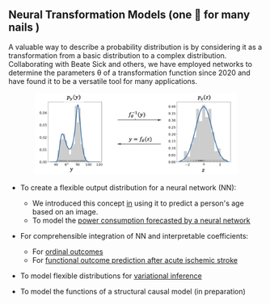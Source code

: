 ## Neural Transformation Models (one 🔨 for many nails )
A valuable way to describe a probability distribution is by considering it as a transformation from a basic distribution to a complex distribution. Collaborating with Beate Sick and others, we have employed networks to determine the parameters θ of a transformation function since 2020 and have found it to be a versatile tool for many applications. 

<div style="text-align: center;">
    <img src="../imgs/trafo.png" alt="image"  style="left;" width="400"><br>
 </div>

* To create a flexible output distribution for a neural network (NN):
    * We introduced this concept [in](https://ieeexplore.ieee.org/abstract/document/9413177/) using it to predict a person's age based on an image. 
    * To model the [power consumption forecasted by a neural network](https://ieeexplore.ieee.org/abstract/document/10066318)

* For comprehensible integration of NN and interpretable coefficients:
   *  For [ordinal outcomes](https://www.sciencedirect.com/science/article/abs/pii/S003132032100443X)
   *  For [functional outcome prediction after acute ischemic stroke](https://onlinelibrary.wiley.com/doi/abs/10.1002/bimj.202100379)
* To model flexible distributions for [variational inference](https://arxiv.org/abs/2202.05650)

* To model the functions of a structural causal model (in preparation)


